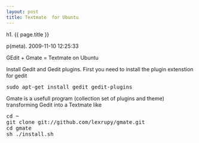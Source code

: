 ```yaml
---
layout: post
title: Textmate  for Ubuntu
---
```


h1. {{ page.title }} 

p(meta). 2009-11-10 12:25:33

GEdit + Gmate = Textmate on Ubuntu

Install Gedit and Gedit plugins.
First you need to install the plugin extenstion for gedit
<pre name='code' class='text'>
sudo apt-get install gedit gedit-plugins
</pre>

Gmate is a usefull program (collection set of plugins and theme) transforming Gedit into a Textmate like
<pre name='code' class='text'>
cd ~
git clone git://github.com/lexrupy/gmate.git
cd gmate
sh ./install.sh
</pre>